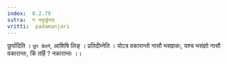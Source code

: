 ```yaml
---
index:  8.2.79
sutra:  न भकुर्छुराम्
vritti:  padamanjari
---
```


छुर्यादिति । `छुर छेदने`, आशिषि लिङ् ।
प्रतिदीव्नेति । योऽत्र वकारान्तो नासौ भसज्ञकः, यश्च भसंज्ञो नासौ वकारान्तः, किं तर्हि ? नकारान्तः ।।
